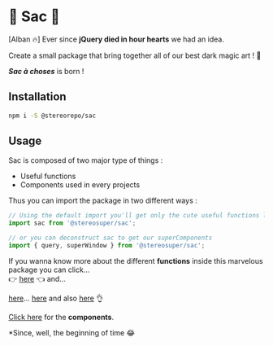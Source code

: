 # 🔮 Sac 🔮

[Alban 🔥] Ever since **jQuery died in hour hearts** we had an idea.

Create a small package that bring together all of our best dark magic art ! 🔮

**_Sac à choses_** is born !

## Installation

```sh
npm i -S @stereorepo/sac
```

## Usage

Sac is composed of two major type of things :

-   Useful functions
-   Components used in every projects

Thus you can import the package in two different ways :

```js
// Using the default import you'll get only the cute useful functions like: query, camelize, supportsWebp, forEach, etc
import sac from '@stereosuper/sac';

// or you can deconstruct sac to get our superComponents
import { query, superWindow } from '@stereosuper/sac';
```

If you wanna know more about the different **functions** inside this marvelous package you can click...
<br> 👉 [here](https://github.com/stereosuper/stereorepo/tree/master/packages/sac/src) 👈 and...

[here](https://github.com/stereosuper/stereorepo/tree/master/packages/sac/src)... [here](https://github.com/stereosuper/stereorepo/tree/master/packages/sac/src) and also [here](https://github.com/stereosuper/stereorepo/tree/master/packages/sac/src) 👌

[Click here](https://github.com/stereosuper/stereorepo/tree/master/packages/sac/src/components) for the **components**.

\*Since, well, the beginning of time 😂
